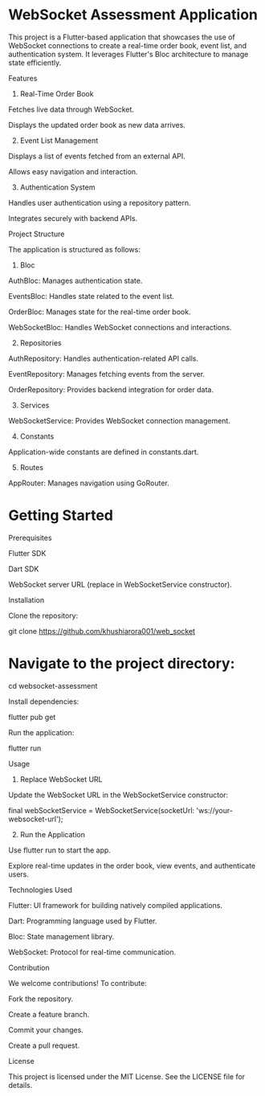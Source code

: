 # WebSocket Assessment Application

This project is a Flutter-based application that showcases the use of WebSocket connections to create a real-time order book, event list, and authentication system. It leverages Flutter's Bloc architecture to manage state efficiently.

Features

1. Real-Time Order Book

Fetches live data through WebSocket.

Displays the updated order book as new data arrives.

2. Event List Management

Displays a list of events fetched from an external API.

Allows easy navigation and interaction.

3. Authentication System

Handles user authentication using a repository pattern.

Integrates securely with backend APIs.

Project Structure

The application is structured as follows:

1. Bloc

AuthBloc: Manages authentication state.

EventsBloc: Handles state related to the event list.

OrderBloc: Manages state for the real-time order book.

WebSocketBloc: Handles WebSocket connections and interactions.

2. Repositories

AuthRepository: Handles authentication-related API calls.

EventRepository: Manages fetching events from the server.

OrderRepository: Provides backend integration for order data.

3. Services

WebSocketService: Provides WebSocket connection management.

4. Constants

Application-wide constants are defined in constants.dart.

5. Routes

AppRouter: Manages navigation using GoRouter.

# Getting Started

Prerequisites

Flutter SDK

Dart SDK

WebSocket server URL (replace in WebSocketService constructor).

Installation

Clone the repository:

git clone https://github.com/khushiarora001/web_socket

# Navigate to the project directory:

cd websocket-assessment

Install dependencies:

flutter pub get

Run the application:

flutter run

Usage

1. Replace WebSocket URL

Update the WebSocket URL in the WebSocketService constructor:

final webSocketService = WebSocketService(socketUrl: 'ws://your-websocket-url');

2. Run the Application

Use flutter run to start the app.

Explore real-time updates in the order book, view events, and authenticate users.

Technologies Used

Flutter: UI framework for building natively compiled applications.

Dart: Programming language used by Flutter.

Bloc: State management library.

WebSocket: Protocol for real-time communication.

Contribution

We welcome contributions! To contribute:

Fork the repository.

Create a feature branch.

Commit your changes.

Create a pull request.

License

This project is licensed under the MIT License. See the LICENSE file for details.